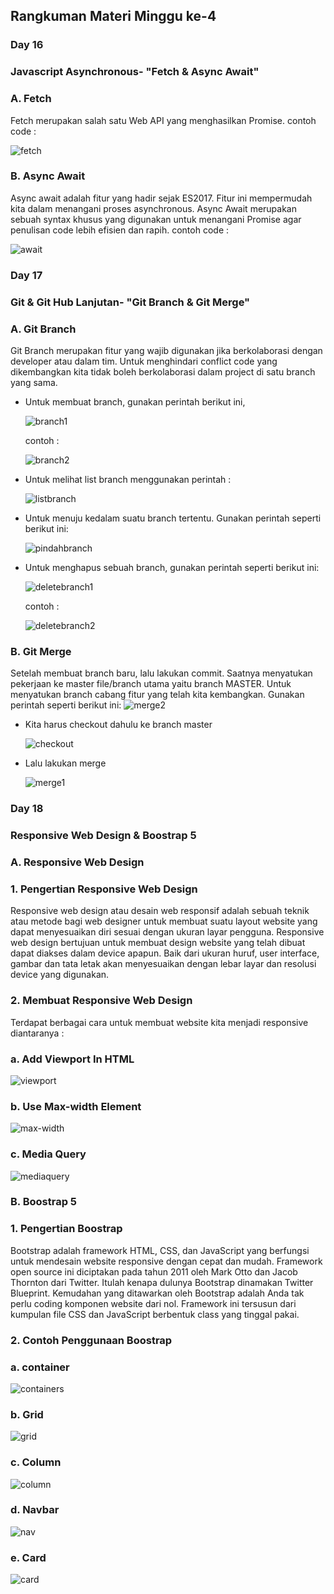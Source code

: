 ## Rangkuman Materi Minggu ke-4
### Day 16
### Javascript Asynchronous- "Fetch & Async Await"
### A. Fetch
Fetch merupakan salah satu Web API yang menghasilkan Promise.
contoh code :

  ![fetch](https://user-images.githubusercontent.com/114325558/196095732-2d42dcec-1ee3-4d1a-aa34-3490045ea357.JPG)

### B. Async Await
Async await adalah fitur yang hadir sejak ES2017. Fitur ini mempermudah kita dalam menangani proses asynchronous. Async Await merupakan sebuah syntax khusus yang digunakan untuk menangani Promise agar penulisan code lebih efisien dan rapih.
contoh code :

  ![await](https://user-images.githubusercontent.com/114325558/196095632-a109bd8c-d204-43bb-a7a7-4c121bbebc3a.JPG)

### Day 17
### Git & Git Hub Lanjutan- "Git Branch & Git Merge"
### A. Git Branch
Git Branch merupakan fitur yang wajib digunakan jika berkolaborasi dengan developer atau dalam tim. Untuk menghindari conflict code yang dikembangkan 
kita tidak boleh berkolaborasi dalam project di satu branch yang sama.
  - Untuk membuat branch, gunakan perintah berikut ini,
    
    ![branch1](https://user-images.githubusercontent.com/114325558/196090060-f86d69d2-f439-4c98-97e8-df1bf40ceede.JPG)
    
    contoh :
    
    ![branch2](https://user-images.githubusercontent.com/114325558/196090077-c278c60f-0829-470e-b243-6246e7c36b07.JPG)
    
  - Untuk melihat list branch menggunakan perintah :
  
    ![listbranch](https://user-images.githubusercontent.com/114325558/196089481-bd1293f4-acfd-4487-84b1-b5bf852984f8.JPG)
    
  - Untuk menuju kedalam suatu branch tertentu. Gunakan perintah seperti berikut ini:
  
    ![pindahbranch](https://user-images.githubusercontent.com/114325558/196089417-4da76715-1723-44a7-aa5a-997edd9acc2e.JPG)
    
  - Untuk menghapus sebuah branch, gunakan perintah seperti berikut ini:
    
    ![deletebranch1](https://user-images.githubusercontent.com/114325558/196089593-7e1eebad-5e5e-43d8-b7e6-61f5d0626c08.JPG)
    
    contoh :
    
    ![deletebranch2](https://user-images.githubusercontent.com/114325558/196089659-25652154-5a03-410c-9f77-f7e653088786.JPG)
    
### B. Git Merge
Setelah membuat branch baru, lalu lakukan commit. Saatnya menyatukan pekerjaan ke master file/branch utama yaitu branch MASTER.
Untuk menyatukan branch cabang fitur yang telah kita kembangkan. Gunakan perintah seperti berikut ini:
![merge2](https://user-images.githubusercontent.com/114325558/196090582-320e3e15-b2df-4dee-9a21-6d1003b06db2.JPG)
    
  - Kita harus checkout dahulu ke branch master

    ![checkout](https://user-images.githubusercontent.com/114325558/196090348-e60ef052-b481-4014-a342-bf7179fe347a.JPG)
    
  - Lalu lakukan merge

    ![merge1](https://user-images.githubusercontent.com/114325558/196090428-9c92552a-b054-45a6-b601-09fc0c38dbd0.JPG)
  
### Day 18
### Responsive Web Design & Boostrap 5
### A. Responsive Web Design
### 1. Pengertian Responsive Web Design
Responsive web design atau desain web responsif adalah sebuah teknik atau metode bagi web designer untuk membuat suatu layout website yang dapat menyesuaikan 
diri sesuai dengan ukuran layar pengguna. Responsive web design bertujuan untuk membuat design website yang telah dibuat dapat diakses dalam device apapun.
Baik dari ukuran huruf, user interface, gambar dan tata letak akan menyesuaikan dengan lebar layar dan resolusi device yang digunakan.

### 2. Membuat Responsive Web Design
Terdapat berbagai cara untuk membuat website kita menjadi responsive diantaranya :
  ### a. Add Viewport In HTML
  
  ![viewport](https://user-images.githubusercontent.com/114325558/196091195-eb4f1f98-52a5-4001-aa27-a8ebb585cf40.JPG)
  
  ### b. Use Max-width Element
  
  ![max-width](https://user-images.githubusercontent.com/114325558/196091405-01be374c-0847-45a0-97e9-29938d50cd1f.JPG)
  
  ### c. Media Query
  
  ![mediaquery](https://user-images.githubusercontent.com/114325558/196091622-52ff0cb8-d7e6-436a-aaa2-ad511dcfcbc2.JPG)
    
### B. Boostrap 5
### 1. Pengertian Boostrap
Bootstrap adalah framework HTML, CSS, dan JavaScript yang berfungsi untuk mendesain website responsive dengan cepat dan mudah. Framework open source ini diciptakan pada tahun 2011 oleh Mark Otto dan Jacob Thornton dari Twitter. Itulah kenapa dulunya Bootstrap dinamakan Twitter Blueprint. Kemudahan yang ditawarkan oleh Bootstrap adalah Anda tak perlu coding komponen website dari nol. Framework ini tersusun dari kumpulan file CSS dan JavaScript berbentuk class yang tinggal pakai.

### 2. Contoh Penggunaan Boostrap
### a. container

   ![containers](https://user-images.githubusercontent.com/114325558/196092425-e37c5446-c5a2-487a-a4f9-5aee9c8ce9ed.JPG)

### b. Grid

   ![grid](https://user-images.githubusercontent.com/114325558/196092254-98c77b45-08e0-4ce8-8e65-c6055844061c.JPG)
  
### c. Column

   ![column](https://user-images.githubusercontent.com/114325558/196092644-2d426bac-df39-4f1f-85f6-7aebd76e85e2.JPG)

### d. Navbar

   ![nav](https://user-images.githubusercontent.com/114325558/196093286-1af45f64-23c5-4aab-ab63-65cfd3c132f8.JPG)

### e. Card

   ![card](https://user-images.githubusercontent.com/114325558/196093593-c519e9be-a6de-4f71-843e-6eacb9e82c96.JPG)





  
